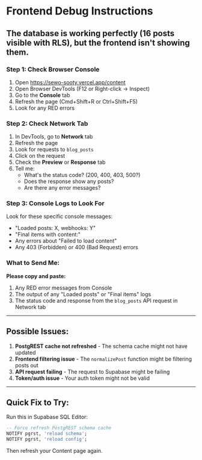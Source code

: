 # Frontend Debug Instructions

## The database is working perfectly (16 posts visible with RLS), but the frontend isn't showing them.

### Step 1: Check Browser Console

1. Open https://sewo-sooty.vercel.app/content
2. Open Browser DevTools (F12 or Right-click → Inspect)
3. Go to the **Console** tab
4. Refresh the page (Cmd+Shift+R or Ctrl+Shift+F5)
5. Look for any RED errors

### Step 2: Check Network Tab

1. In DevTools, go to **Network** tab
2. Refresh the page
3. Look for requests to `blog_posts`
4. Click on the request
5. Check the **Preview** or **Response** tab
6. Tell me:
   - What's the status code? (200, 400, 403, 500?)
   - Does the response show any posts?
   - Are there any error messages?

### Step 3: Console Logs to Look For

Look for these specific console messages:
- "Loaded posts: X, webhooks: Y"
- "Final items with content:"
- Any errors about "Failed to load content"
- Any 403 (Forbidden) or 400 (Bad Request) errors

### What to Send Me:

**Please copy and paste:**
1. Any RED error messages from Console
2. The output of any "Loaded posts" or "Final items" logs
3. The status code and response from the `blog_posts` API request in Network tab

---

## Possible Issues:

1. **PostgREST cache not refreshed** - The schema cache might not have updated
2. **Frontend filtering issue** - The `normalizePost` function might be filtering posts out
3. **API request failing** - The request to Supabase might be failing
4. **Token/auth issue** - Your auth token might not be valid

---

## Quick Fix to Try:

Run this in Supabase SQL Editor:

```sql
-- Force refresh PostgREST schema cache
NOTIFY pgrst, 'reload schema';
NOTIFY pgrst, 'reload config';
```

Then refresh your Content page again.

